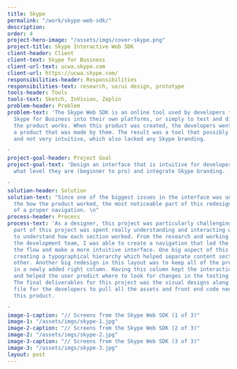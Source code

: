 ```yaml
---
title: Skype
permalink: "/work/skype-web-sdk/"
description: 
order: 4
project-hero-image: "/assets/imgs/cover-skype.png"
project-title: Skype Interactive Web SDK
client-header: Client
client-text: Skype for Business
client-url-text: ucwa.skype.com
client-url: https://ucwa.skype.com/
responsibilities-header: Responsibilities
responsibilities-text: research, ux/ui design, prototype
tools-header: Tools
tools-text: Sketch, InVision, Zeplin
problem-header: Problem
problem-text: 'The Skype Web SDK is an online tool used by developers to integrate
  Skype for Business into their own platforms, or simply to test and discover how
  the product works. When this product was created, the developers went live with
  a product that was made by them. The result was a tool that possibly confusing,
  and not very intuitive, which also lacked any Skype branding.

'
project-goal-header: Project Goal
project-goal-text: 'Design an interface that is intuitive for developers no matter
  what level they are (beginner to pro) and integrate Skype branding.

'
solution-header: Solution
solution-text: "Since one of the biggest issues in the interface was understanding
  the how the product worked, the most noticeable part of this redesign was the creation
  of a proper navigation. \n"
process-header: Process
process-text: 'As a designer, this project was particularly challenging. The first
  part of this project was spent really understanding and interacting with the platform
  to understand how each section worked. From the research and working closely with
  the development team, I was able to create a navigation that led the user through
  the flow and make a more intuitive interface. One big aspect of this project included
  creating a typographical hierarchy which helped separate content sections from each
  other. Another big redesign in this layout was to keep all of the preview interactions
  in a newly added right column. Having this column kept the interactions consistent
  and helped the user predict where to look for changes in the testing or coding sections.
  The final deliverables for this project was the visual designs along with a Zeplin
  file for the developers to pull all the assets and front end code needed to build
  this product.

'
image-1-caption: "// Screens from the Skype Web SDK (1 of 3)"
image-1: "/assets/imgs/skype-1.jpg"
image-2-caption: "// Screens from the Skype Web SDK (2 of 3)"
image-2: "/assets/imgs/skype-2.jpg"
image-3-caption: "// Screens from the Skype Web SDK (3 of 3)"
image-3: "/assets/imgs/skype-3.jpg"
layout: post
---
```


